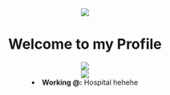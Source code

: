 <body>
<div align='center'>
 <img src='https://i.pinimg.com/originals/b8/32/02/b832028c117cb548614cbea10f0153dc.gif' align='center'>
 <h1 align="center">Welcome to my Profile</h1>
</div>
 <div align='center'>
  
 <img src="https://lanyard.cnrad.dev/api/190842306818080769?idleMessage=Apparently%20in%20Med%20School&animated=true&theme=dark&borderRadius=20&hideBadges=true&hideDiscrim=true&bg=212121">
  </div>


<div align='center'>



 <img src="[https://i.imgur.com/SVPpRUv.png](https://i.imgur.com/SQYmiGK.png)" align='center'>
</li>
<li>
<b>Working @:</b> Hospital hehehe
</li>
<br><br><br>
</div>
<div>

</body>
